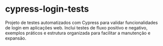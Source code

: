 # cypress-login-tests
Projeto de testes automatizados com Cypress para validar funcionalidades de login em aplicações web. Inclui testes de fluxo positivo e negativo, exemplos práticos e estrutura organizada para facilitar a manutenção e expansão.
